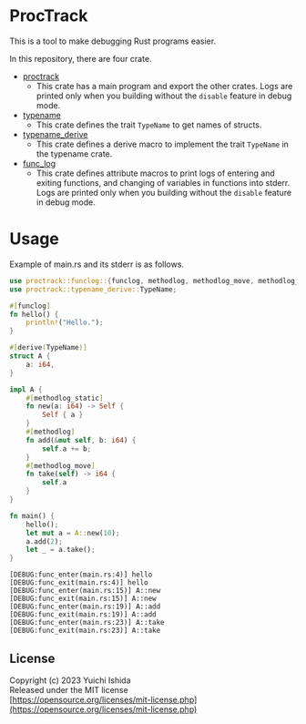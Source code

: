 # ProcTrack

This is a tool to make debugging Rust programs easier.

In this repository, there are four crate.

- [proctrack](proctrack)
  - This crate has a main program and export the other crates.
	  Logs are printed only when you building without the `disable` feature in debug mode.
- [typename](typename)
	- This crate defines the trait `TypeName` to get names of structs.
- [typename\_derive](typename_derive)
	- This crate defines a derive macro to implement the trait `TypeName` in the typename crate.
- [func\_log](funclog)
	- This crate defines attribute macros to print logs of entering and exiting functions, and changing of variables in functions into stderr.
	  Logs are printed only when you building without the `disable` feature in debug mode.

# Usage

Example of main.rs and its stderr is as follows.

```rust
use proctrack::funclog::{funclog, methodlog, methodlog_move, methodlog_static};
use proctrack::typename_derive::TypeName;

#[funclog]
fn hello() {
    println!("Hello.");
}

#[derive(TypeName)]
struct A {
    a: i64,
}

impl A {
    #[methodlog_static]
    fn new(a: i64) -> Self {
        Self { a }
    }
    #[methodlog]
    fn add(&mut self, b: i64) {
        self.a += b;
    }
    #[methodlog_move]
    fn take(self) -> i64 {
        self.a
    }
}

fn main() {
    hello();
    let mut a = A::new(10);
    a.add(2);
    let _ = a.take();
}
```

```text
[DEBUG:func_enter(main.rs:4)] hello
[DEBUG:func_exit(main.rs:4)] hello
[DEBUG:func_enter(main.rs:15)] A::new
[DEBUG:func_exit(main.rs:15)] A::new
[DEBUG:func_enter(main.rs:19)] A::add
[DEBUG:func_exit(main.rs:19)] A::add
[DEBUG:func_enter(main.rs:23)] A::take
[DEBUG:func_exit(main.rs:23)] A::take
```

## License

Copyright (c) 2023 Yuichi Ishida  
Released under the MIT license  
[https://opensource.org/licenses/mit-license.php](https://opensource.org/licenses/mit-license.php)
